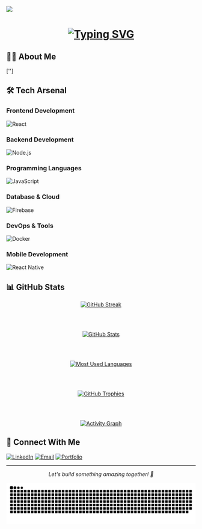 [![](https://visitcount.itsvg.in/api?id=Ankita_Rahi&label=Profile%20Views&color=1&icon=5&pretty=true)](https://visitcount.itsvg.in)

<h1 align="center">
  <a href="https://git.io/typing-svg">
    <img src="https://readme-typing-svg.herokuapp.com?font=Fira+Code&weight=600&size=30&pause=1000&color=F7F7F7&width=435&duration=4000&lines=Hey%20%F0%9F%91%8B%20I%27m%20Ankita%20Rahi;Full+Stack+Developer;Open+Source+Contributor;Tech+Enthusiast" alt="Typing SVG" />
  </a>
</h1>

## 👨‍💻 About Me
['']

## 🛠️ Tech Arsenal

### Frontend Development
![React](https://img.shields.io/badge/-React-61DAFB?style=flat&logo=react&logoColor=white)

### Backend Development
![Node.js](https://img.shields.io/badge/-Node%2Ejs-339933?style=flat&logo=nodejs&logoColor=white)

### Programming Languages
![JavaScript](https://img.shields.io/badge/-JavaScript-F7DF1E?style=flat&logo=javascript&logoColor=white)

### Database & Cloud
![Firebase](https://img.shields.io/badge/-Firebase-FFCA28?style=flat&logo=firebase&logoColor=white)

### DevOps & Tools
![Docker](https://img.shields.io/badge/-Docker-2496ED?style=flat&logo=docker&logoColor=white)

### Mobile Development
![React Native](https://img.shields.io/badge/-React%20Native-61DAFB?style=flat&logo=reactnative&logoColor=white)


## 📊 GitHub Stats
<div align="center">
  <!-- Streak Stats -->
  <a href="https://github.com/ankita1477">
    <img src="https://github-readme-streak-stats.vercel.app/?user=ankita1477&theme=github-dark-blue&hide_border=true&date_format=M%20j%5B%2C%20Y%5D&ring=58A6FF&fire=58A6FF&currStreakLabel=58A6FF" alt="GitHub Streak"/>
  </a>

  <br/><br/>

  <!-- GitHub Stats Card -->
  <a href="https://github.com/ankita1477">
    <img src="https://github-readme-stats-sigma-five.vercel.app/api?username=ankita1477&show_icons=true&theme=github_dark&hide_border=true&include_all_commits=true&count_private=true" alt="GitHub Stats" />
  </a>

  <br/><br/>

  <!-- Top Languages Card -->
  <a href="https://github.com/ankita1477">
    <img src="https://github-readme-stats-sigma-five.vercel.app/api/top-langs/?username=ankita1477&theme=github_dark&hide_border=true&layout=compact&langs_count=6" alt="Most Used Languages" />
  </a>

  <br/><br/>

  <!-- Trophy -->
  <a href="https://github.com/ankita1477">
    <img src="https://github-profile-trophy.vercel.app/?username=ankita1477&theme=onestar&no-frame=true&row=1&column=6&margin-w=8" alt="GitHub Trophies"/>
  </a>

  <br/><br/>

  <!-- Activity Graph -->
  <a href="https://github.com/ankita1477">
    <img src="https://github-readme-activity-graph.vercel.app/graph?username=ankita1477&custom_title=Contribution%20Graph&theme=github-compact&hide_border=true" alt="Activity Graph" />
  </a>
</div>

## 🤝 Connect With Me
[![LinkedIn](https://img.shields.io/badge/-LinkedIn-0077B5?style=flat&logo=LinkedIn&logoColor=white)](['']) [![Email](https://img.shields.io/badge/-Email-D14836?style=flat&logo=Gmail&logoColor=white)](mailto:['']) [![Portfolio](https://img.shields.io/badge/-Portfolio-000000?style=flat&logo=About.me&logoColor=white)]([''])

---
<p align="center">
  <i>Let's build something amazing together! 🚀</i>
</p>

<p align="center">
  <img src="https://raw.githubusercontent.com/Platane/snk/output/github-contribution-grid-snake.svg" alt="Snake animation"/>
</p>